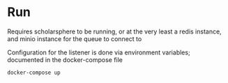 


# Run 
Requires scholarsphere to be running, or at the very least a redis instance, and minio instance for the queue to connect to

Configuration for the listener is done via environment variables; documented in the docker-compose file

```
docker-compose up
```

